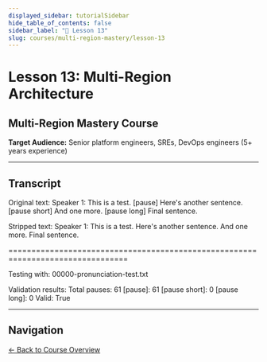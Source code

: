 ```yaml
---
displayed_sidebar: tutorialSidebar
hide_table_of_contents: false
sidebar_label: "📖 Lesson 13"
slug: courses/multi-region-mastery/lesson-13
---
```


# Lesson 13: Multi-Region Architecture

## Multi-Region Mastery Course

**Target Audience:** Senior platform engineers, SREs, DevOps engineers (5+ years experience)

---

## Transcript

Original text:
Speaker 1: This is a test. [pause] Here's another sentence. [pause short] And one more. [pause long] Final sentence.

Stripped text:
Speaker 1: This is a test. Here's another sentence. And one more. Final sentence.

================================================================================

Testing with: 00000-pronunciation-test.txt

Validation results:
  Total pauses: 61
  [pause]: 61
  [pause short]: 0
  [pause long]: 0
  Valid: True

---

## Navigation

[← Back to Course Overview](/podcasts/courses/multi-region-mastery)

